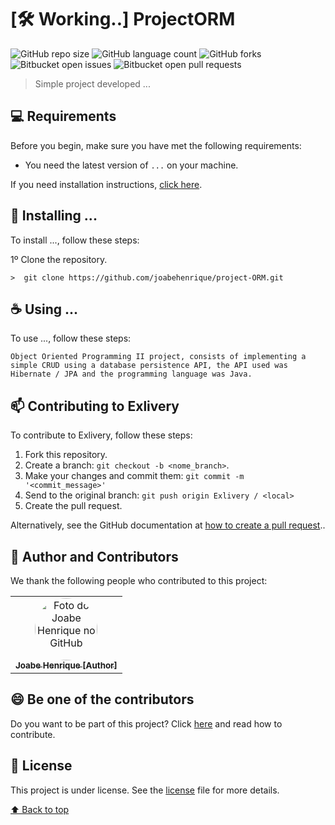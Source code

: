 # [:hammer_and_wrench: Working..] ProjectORM

![GitHub repo size](https://img.shields.io/github/repo-size/joabehenrique/project-ORM?style=flat)
![GitHub language count](https://img.shields.io/github/languages/count/joabehenrique/project-ORM?style=flat)
![GitHub forks](https://img.shields.io/github/forks/joabehenrique/project-ORM?style=flat)
![Bitbucket open issues](https://img.shields.io/bitbucket/issues/joabehenrique/project-ORM?style=flat)
![Bitbucket open pull requests](https://img.shields.io/bitbucket/pr-raw/joabehenrique/project-ORM?style=flat)

> Simple project developed ...

## 💻 Requirements

Before you begin, make sure you have met the following requirements:

- You need the latest version of `...` on your machine.

If you need installation instructions, [click here]("...").

## 🚀 Installing ...

To install ..., follow these steps:

1º Clone the repository.

```
>  git clone https://github.com/joabehenrique/project-ORM.git
```

## ☕ Using ...

To use ..., follow these steps:

```
Object Oriented Programming II project, consists of implementing a simple CRUD using a database persistence API, the API used was Hibernate / JPA and the programming language was Java.
```

## 📫 Contributing to Exlivery

To contribute to Exlivery, follow these steps:

1. Fork this repository.
2. Create a branch: `git checkout -b <nome_branch>`.
3. Make your changes and commit them: `git commit -m '<commit_message>'`
4. Send to the original branch: `git push origin Exlivery / <local>`
5. Create the pull request.

Alternatively, see the GitHub documentation at [how to create a pull request](https://help.github.com/en/github/collaborating-with-issues-and-pull-requests/creating-a-pull-request)..

## 🤝 Author and Contributors

We thank the following people who contributed to this project:

<table>
  <tr>
    <td align="center">
      <a href="https://github.com/joabehenrique">
        <img src="https://avatars3.githubusercontent.com/u/64988299" width="100px" style="border-radius: 90px" alt="Foto do Joabe Henrique no GitHub"/><br>
        <sub>
          <b>Joabe Henrique [Author]</b>
        </sub>
      </a>
    </td>
  </tr>
</table>

## 😄 Be one of the contributors<br>

Do you want to be part of this project? Click [here](https://github.com/joabehenrique/project-ORM/blob/main/CONTRIBUTING.md) and read how to contribute.

## 📝 License

This project is under license. See the [license](https://github.com/joabehenrique/project-ORM/blob/main/LICENSE.md) file for more details.

[⬆ Back to top](#ProjectORM)<br>
